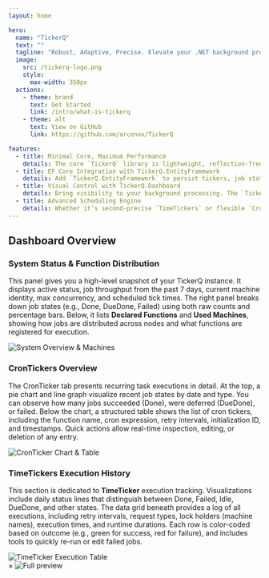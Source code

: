 ```yaml
---
layout: home

hero:
  name: "TickerQ"
  text: ""
  tagline: "Robust, Adaptive, Precise. Elevate your .NET background processing game."
  image:
    src: /tickerq-logo.png
    style:
      max-width: 350px
  actions:
    - theme: brand
      text: Get Started
      link: /intro/what-is-tickerq
    - theme: alt
      text: View on GitHub
      link: https://github.com/arcenox/TickerQ

features:
  - title: Minimal Core, Maximum Performance
    details: The core `TickerQ` library is lightweight, reflection-free, and dependency-free—designed to run inside your .NET application with ultra-low overhead and deterministic execution.
  - title: EF Core Integration with TickerQ.EntityFramework
    details: Add `TickerQ.EntityFramework` to persist tickers, job states, and execution history in your own database. Built to plug directly into your existing `DbContext` with full support for queries, retries, and cleanup.
  - title: Visual Control with TickerQ.Dashboard
    details: Bring visibility to your background processing. The `TickerQ.Dashboard` package provides a ready-to-use, real-time web UI to inspect, manage, and trigger jobs—powered by SignalR and styled with Tailwind.
  - title: Advanced Scheduling Engine
    details: Whether it’s second-precise `TimeTickers` or flexible `CronTickers`, TickerQ supports both with built-in throttling, cooldown control, and priority-based job queuing.
---
```


## Dashboard Overview

<div class="rounded-lg">

  <!-- 1. Real-Time Status Summary & Machines -->
  <div class="flex flex-col lg:flex-row items-center gap-10">
    <div class="w-full lg:w-1/2">
      <h3 class="text-xl font-semibold mb-4">System Status & Function Distribution</h3>
      <p class="text-lg leading-relaxed">
        This panel gives you a high-level snapshot of your TickerQ instance. It displays active status, job throughput from the past 7 days, current machine identity, max concurrency, and scheduled tick times. 
        The right panel breaks down job states (e.g., Done, DueDone, Failed) using both raw counts and percentage bars.
        Below, it lists <strong>Declared Functions</strong> and <strong>Used Machines</strong>, showing how jobs are distributed across nodes and what functions are registered for execution.
      </p>
    </div>
    <div class="w-full lg:w-1/2">
      <img src="/Screenshot_14-4-2025_155111_localhost.jpeg" alt="System Overview & Machines"
           onclick="window.showModal(this.src)"
           class="cursor-zoom-in w-full rounded-lg shadow border border-gray-300 dark:border-gray-700 transition-transform hover:scale-105">
    </div>
  </div>

  <!-- 2. CronTicker Activity and Visualization -->
  <div class="flex flex-col lg:flex-row-reverse items-center gap-10">
    <div class="w-full lg:w-1/2">
      <h3 class="text-xl font-semibold mb-4">CronTickers Overview</h3>
      <p class="text-lg leading-relaxed">
        The CronTicker tab presents recurring task executions in detail. At the top, a pie chart and line graph visualize recent job states by date and type. You can observe how many jobs succeeded (Done), were deferred (DueDone), or failed.
        Below the chart, a structured table shows the list of cron tickers, including the function name, cron expression, retry intervals, initialization ID, and timestamps. Quick actions allow real-time inspection, editing, or deletion of any entry.
      </p>
    </div>
    <div class="w-full lg:w-1/2">
      <img src="/Screenshot_14-4-2025_15552_localhost.jpeg" alt="CronTicker Chart & Table"
           onclick="window.showModal(this.src)"
           class="cursor-zoom-in w-full rounded-lg shadow border border-gray-300 dark:border-gray-700 transition-transform hover:scale-105">
    </div>
  </div>

  <!-- 3. TimeTicker Execution & Status Tracking -->
  <div class="flex flex-col lg:flex-row items-center gap-10">
    <div class="w-full lg:w-1/2">
      <h3 class="text-xl font-semibold mb-4">TimeTickers Execution History</h3>
      <p class="text-lg leading-relaxed">
        This section is dedicated to <strong>TimeTicker</strong> execution tracking. Visualizations include daily status lines that distinguish between Done, Failed, Idle, DueDone, and other states.
        The data grid beneath provides a log of all executions, including retry intervals, request types, lock holders (machine names), execution times, and runtime durations.
        Each row is color-coded based on outcome (e.g., green for success, red for failure), and includes tools to quickly re-run or edit failed jobs.
      </p>
    </div>
    <div class="w-full lg:w-1/2">
      <img src="/Screenshot_14-4-2025_155448_localhost.jpeg" alt="TimeTicker Execution Table"
           onclick="window.showModal(this.src)"
           class="cursor-zoom-in w-full rounded-lg shadow border border-gray-300 dark:border-gray-700 transition-transform hover:scale-105">
    </div>
  </div>

</div>

<!-- Modal Lightbox -->
<div id="imgModal" class="fixed inset-0 z-50 bg-black bg-opacity-75 flex items-center justify-center hidden">
  <span onclick="window.closeModal()" class="absolute top-4 right-6 text-white text-3xl cursor-pointer">&times;</span>
  <img id="modalImage" src="" alt="Full preview"
       class="max-w-[90%] max-h-[85%] rounded-lg shadow-xl border-4 border-white">
</div>

<script>
if (typeof window !== 'undefined') {
window.showModal = function (src) {
    const modal = document.getElementById("imgModal");
    const image = document.getElementById("modalImage");
    image.src = src;
    modal.classList.remove("hidden");
  };

  window.closeModal = function () {
    const modal = document.getElementById("imgModal");
    modal.classList.add("hidden");
  };
}
</script>

